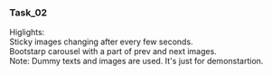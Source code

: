 <h3>Task_02</h3>
Higlights: <br/> Sticky images changing after every few seconds. <br/> Bootstarp carousel with a part of prev and next images. <br> Note: Dummy texts and images are used. It's just for demonstartion.
